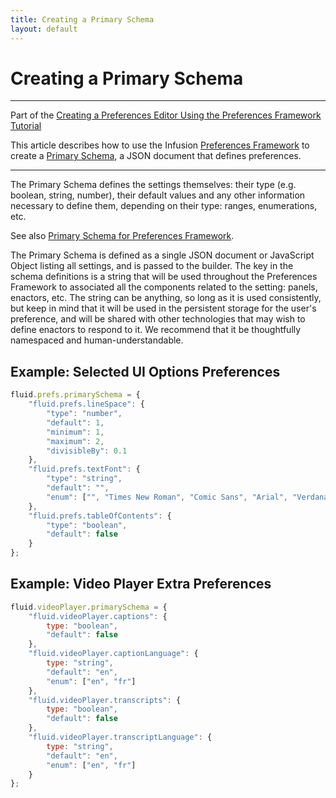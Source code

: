 ```yaml
---
title: Creating a Primary Schema
layout: default
---
```


# Creating a Primary Schema #

---
Part of the [Creating a Preferences Editor Using the Preferences Framework Tutorial](CreatingAPreferencesEditorUsingThePreferencesFramework.md)

This article describes how to use the Infusion [Preferences Framework](../PreferencesFramework.md)
to create a [Primary Schema](../PrimarySchemaForPreferencesFramework.md), a JSON document that defines preferences.

---

The Primary Schema defines the settings themselves: their type (e.g. boolean, string, number), their default values and any other information necessary to define them, depending on their type: ranges, enumerations, etc.

See also [Primary Schema for Preferences Framework](../PrimarySchemaForPreferencesFramework.md).

The Primary Schema is defined as a single JSON document or JavaScript Object listing all settings, and is passed to the builder. The key in the schema definitions is a string that will be used throughout the Preferences Framework to associated all the components related to the setting: panels, enactors, etc. The string can be anything, so long as it is used consistently, but keep in mind that it will be used in the persistent storage for the user's preference, and will be shared with other technologies that may wish to define enactors to respond to it. We recommend that it be thoughtfully namespaced and human-understandable.

## Example: Selected UI Options Preferences ##

```javascript
fluid.prefs.primarySchema = {
    "fluid.prefs.lineSpace": {
        "type": "number",
        "default": 1,
        "minimum": 1,
        "maximum": 2,
        "divisibleBy": 0.1
    },
    "fluid.prefs.textFont": {
        "type": "string",
        "default": "",
        "enum": ["", "Times New Roman", "Comic Sans", "Arial", "Verdana"]
    },
    "fluid.prefs.tableOfContents": {
        "type": "boolean",
        "default": false
    }
};
```

## Example: Video Player Extra Preferences ##

```javascript
fluid.videoPlayer.primarySchema = {
    "fluid.videoPlayer.captions": {
        type: "boolean",
        "default": false
    },
    "fluid.videoPlayer.captionLanguage": {
        type: "string",
        "default": "en",
        "enum": ["en", "fr"]
    },
    "fluid.videoPlayer.transcripts": {
        type: "boolean",
        "default": false
    },
    "fluid.videoPlayer.transcriptLanguage": {
        type: "string",
        "default": "en",
        "enum": ["en", "fr"]
    }
};
```
